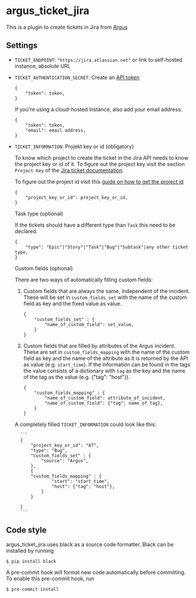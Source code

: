 # argus_ticket_jira

This is a plugin to create tickets in Jira from [Argus](https://github.com/Uninett/argus-server)

## Settings

* `TICKET_ENDPOINT`: `"https://jira.atlassian.net"` or link to self-hosted instance, absolute URL
* `TICKET_AUTHENTICATION_SECRET`: Create an [API token](https://id.atlassian.com/manage-profile/security/api-tokens)

    ```
    {
        "token": token,
    }
    ```

    If you're using a cloud-hosted instance, also add your email address:

    ```
    {
        "token": token,
        "email": email address,
    }
    ```

* `TICKET_INFORMATION`: 
    Projekt key or id (obligatory)

    To know which project to create the ticket in the Jira API needs to know
    the project key or id of it. To figure out the project key visit the
    section `Project Key` of the
    [Jira ticket documentation](https://support.atlassian.com/jira-software-cloud/docs/what-is-an-issue/).

    To figure out the project id visit this [guide on how to get the project id](https://confluence.atlassian.com/jirakb/how-to-get-project-id-from-the-jira-user-interface-827341414.html/)


    ```
    {
        "project_key_or_id": project_key_or_id,
    }
    ```

    Task type (optional)

    If the tickets should have a different type than `Task` this need to be declared.

    ```
    {
        "type": "Epic"|"Story"|"Task"|"Bug"|"Subtask"|any other ticket type,
    }
    ```

    Custom fields (optional)

    There are two ways of automatically filling custom fields:
    
    1. Custom fields that are always the same, independent of the incident. 
    These will be set in `custom_fields_set` with the name of the custom field as key and the fixed value as value.

  
        ```
        {
            "custom_fields_set" : {
                "name_of_custom_field": set_value,
            }
        }
        ```

    2. Custom fields that are filled by attributes of the Argus incident. These are set in `custom_fields_mapping` with the name of the custom field as key and the name of the attribute as it is returned by the API  as value (e.g. `start_time`). If the information can be found in the tags the value consists of a dictionary with `tag` as the key and the name of the tag as the value (e.g. {"tag": "host"}).

        ```
        {
            "custom_fields_mapping" : {
                "name_of_custom_field": attribute_of_incident,
                "name_of_custom_field": {"tag": name_of_tag},
            }
        }
        ```

    A completely filled `TICKET_INFORMATION` could look like this:

        ```
        {
            "project_key_or_id": "AT",
            "type": "Bug",
            "custom_fields_set" : {
                "source": "Argus",
            },
            {
            "custom_fields_mapping" : {
                    "start": "start_time",
                    "host": {"tag": "host"},
                }
            }

        }
        ```

## Code style

argus_ticket_jira uses black as a source code formatter. Black can be installed
by running

```console
$ pip install black
```

A pre-commit hook will format new code automatically before committing.
To enable this pre-commit hook, run

```console
$ pre-commit install
```